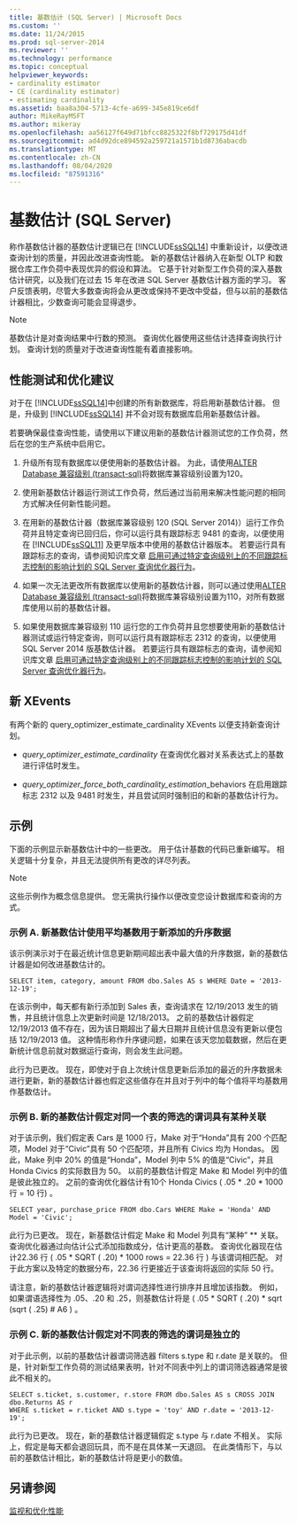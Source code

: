 ```yaml
---
title: 基数估计 (SQL Server) | Microsoft Docs
ms.custom: ''
ms.date: 11/24/2015
ms.prod: sql-server-2014
ms.reviewer: ''
ms.technology: performance
ms.topic: conceptual
helpviewer_keywords:
- cardinality estimator
- CE (cardinality estimator)
- estimating cardinality
ms.assetid: baa8a304-5713-4cfe-a699-345e819ce6df
author: MikeRayMSFT
ms.author: mikeray
ms.openlocfilehash: aa56127f649d71bfcc8825322f8bf729175d41df
ms.sourcegitcommit: ad4d92dce894592a259721a1571b1d8736abacdb
ms.translationtype: MT
ms.contentlocale: zh-CN
ms.lasthandoff: 08/04/2020
ms.locfileid: "87591316"
---
```

# <a name="cardinality-estimation-sql-server"></a>基数估计 (SQL Server)
  称作基数估计器的基数估计逻辑已在 [!INCLUDE[ssSQL14](../../includes/sssql14-md.md)] 中重新设计，以便改进查询计划的质量，并因此改进查询性能。 新的基数估计器纳入在新型 OLTP 和数据仓库工作负荷中表现优异的假设和算法。 它基于针对新型工作负荷的深入基数估计研究，以及我们在过去 15 年在改进 SQL Server 基数估计器方面的学习。 客户反馈表明，尽管大多数查询将会从更改或保持不更改中受益，但与以前的基数估计器相比，少数查询可能会显得退步。  
  
> [!NOTE]  
>  基数估计是对查询结果中行数的预测。 查询优化器使用这些估计选择查询执行计划。 查询计划的质量对于改进查询性能有着直接影响。  
  
## <a name="performance-testing-and-tuning-recommendations"></a>性能测试和优化建议  
 对于在 [!INCLUDE[ssSQL14](../../includes/sssql14-md.md)]中创建的所有新数据库，将启用新基数估计器。 但是，升级到 [!INCLUDE[ssSQL14](../../includes/sssql14-md.md)] 并不会对现有数据库启用新基数估计器。  
  
 若要确保最佳查询性能，请使用以下建议用新的基数估计器测试您的工作负荷，然后在您的生产系统中启用它。  
  
1.  升级所有现有数据库以便使用新的基数估计器。 为此，请使用[ALTER Database 兼容级别 &#40;transact-sql&#41;](/sql/t-sql/statements/alter-database-transact-sql-compatibility-level)将数据库兼容级别设置为120。  
  
2.  使用新基数估计器运行测试工作负荷，然后通过当前用来解决性能问题的相同方式解决任何新性能问题。  
  
3.  在用新的基数估计器（数据库兼容级别 120 (SQL Server 2014)）运行工作负荷并且特定查询已回归后，你可以运行具有跟踪标志 9481 的查询，以便使用在 [!INCLUDE[ssSQL11](../../includes/sssql11-md.md)] 及更早版本中使用的基数估计器版本。 若要运行具有跟踪标志的查询，请参阅知识库文章 [启用可通过特定查询级别上的不同跟踪标志控制的影响计划的 SQL Server 查询优化器行为](https://support.microsoft.com/kb/2801413)。  
  
4.  如果一次无法更改所有数据库以使用新的基数估计器，则可以通过使用[ALTER Database 兼容级别 &#40;transact-sql&#41;](/sql/t-sql/statements/alter-database-transact-sql-compatibility-level)将数据库兼容级别设置为110，对所有数据库使用以前的基数估计器。  
  
5.  如果使用数据库兼容级别 110 运行您的工作负荷并且您想要使用新的基数估计器测试或运行特定查询，则可以运行具有跟踪标志 2312 的查询，以便使用 SQL Server 2014 版基数估计器。  若要运行具有跟踪标志的查询，请参阅知识库文章 [启用可通过特定查询级别上的不同跟踪标志控制的影响计划的 SQL Server 查询优化器行为](https://support.microsoft.com/kb/2801413)。  
  
## <a name="new-xevents"></a>新 XEvents  
 有两个新的 query_optimizer_estimate_cardinality XEvents 以便支持新查询计划。  
  
-   *query_optimizer_estimate_cardinality* 在查询优化器对关系表达式上的基数进行评估时发生。  
  
-   *query_optimizer_force_both_cardinality_estimation*_behaviors 在启用跟踪标志 2312 以及 9481 时发生，并且尝试同时强制旧的和新的基数估计行为。  
  
## <a name="examples"></a>示例  
 下面的示例显示新基数估计中的一些更改。 用于估计基数的代码已重新编写。 相关逻辑十分复杂，并且无法提供所有更改的详尽列表。  
  
> [!NOTE]  
>  这些示例作为概念信息提供。 您无需执行操作以便改变您设计数据库和查询的方式。  
  
### <a name="example-a-new-cardinality-estimates-use-an-average-cardinality-for-recently-added-ascending-data"></a>示例 A. 新基数估计使用平均基数用于新添加的升序数据  
 该示例演示对于在最近统计信息更新期间超出表中最大值的升序数据，新的基数估计器是如何改进基数估计的。  
  
```  
SELECT item, category, amount FROM dbo.Sales AS s WHERE Date = '2013-12-19';  
```  
  
 在该示例中，每天都有新行添加到 Sales 表，查询请求在 12/19/2013 发生的销售，并且统计信息上次更新时间是 12/18/2013。 之前的基数估计器假定 12/19/2013 值不存在，因为该日期超出了最大日期并且统计信息没有更新以便包括 12/19/2013 值。 这种情形称作升序键问题，如果在该天您加载数据，然后在更新统计信息前就对数据运行查询，则会发生此问题。  
  
 此行为已更改。 现在，即使对于自上次统计信息更新后添加的最近的升序数据未进行更新，新的基数估计器也假定这些值存在并且对于列中的每个值将平均基数用作基数估计。  
  
### <a name="example-b-new-cardinality-estimates-assume-filtered-predicates-on-the-same-table-have-some-correlation"></a>示例 B. 新的基数估计假定对同一个表的筛选的谓词具有某种关联  
 对于该示例，我们假定表 Cars 是 1000 行，Make 对于“Honda”具有 200 个匹配项，Model 对于“Civic”具有 50 个匹配项，并且所有 Civics 均为 Hondas。 因此，Make 列中 20% 的值是“Honda”，Model 列中 5% 的值是“Civic”，并且 Honda Civics 的实际数目为 50。 以前的基数估计假定 Make 和 Model 列中的值是彼此独立的。 之前的查询优化器估计有10个 Honda Civics ( .05 * .20 \* 1000 行 = 10 行) 。  
  
```  
SELECT year, purchase_price FROM dbo.Cars WHERE Make = 'Honda' AND Model = 'Civic';  
```  
  
 此行为已更改。 现在，新基数估计假定 Make 和 Model 列具有“某种” ** 关联。 查询优化器通过向估计公式添加指数成分，估计更高的基数。 查询优化器现在估计22.36 行 ( .05 * SQRT ( .20) \* 1000 rows = 22.36 行 ) 与该谓词相匹配。 对于此方案以及特定的数据分布，22.36 行更接近于该查询将返回的实际 50 行。  
  
 请注意，新的基数估计器逻辑将对谓词选择性进行排序并且增加该指数。 例如，如果谓语选择性为 .05、.20 和 .25，则基数估计将是 ( .05 * SQRT ( .20) \* sqrt (sqrt ( .25) # A6 ) 。  
  
### <a name="example-c-new-cardinality-estimates-assume-filtered-predicates-on-different-tables-are-independent"></a>示例 C. 新的基数估计假定对不同表的筛选的谓词是独立的  
 对于此示例，以前的基数估计器谓词筛选器 filters s.type 和 r.date 是关联的。 但是，针对新型工作负荷的测试结果表明，针对不同表中列上的谓词筛选器通常是彼此不相关的。  
  
```  
SELECT s.ticket, s.customer, r.store FROM dbo.Sales AS s CROSS JOIN dbo.Returns AS r  
WHERE s.ticket = r.ticket AND s.type = 'toy' AND r.date = '2013-12-19';  
```  
  
 此行为已更改。 现在，新的基数估计器逻辑假定 s.type 与 r.date 不相关。 实际上，假定是每天都会退回玩具，而不是在具体某一天退回。 在此类情形下，与以前的基数估计相比，新的基数估计将是更小的数值。  
  
## <a name="see-also"></a>另请参阅  
 [监视和优化性能](monitor-and-tune-for-performance.md)  
  
  
